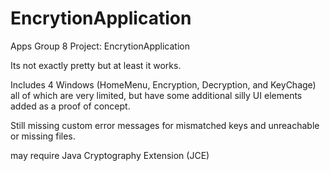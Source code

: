 # EncrytionApplication
Apps Group 8 Project: EncrytionApplication

Its not exactly pretty but at least it works.

Includes 4 Windows (HomeMenu, Encryption, Decryption, and KeyChage) all of which are very limited, but have some additional silly UI elements added as a proof of concept.

Still missing custom error messages for mismatched keys and unreachable or missing files.

may require Java Cryptography Extension (JCE)
